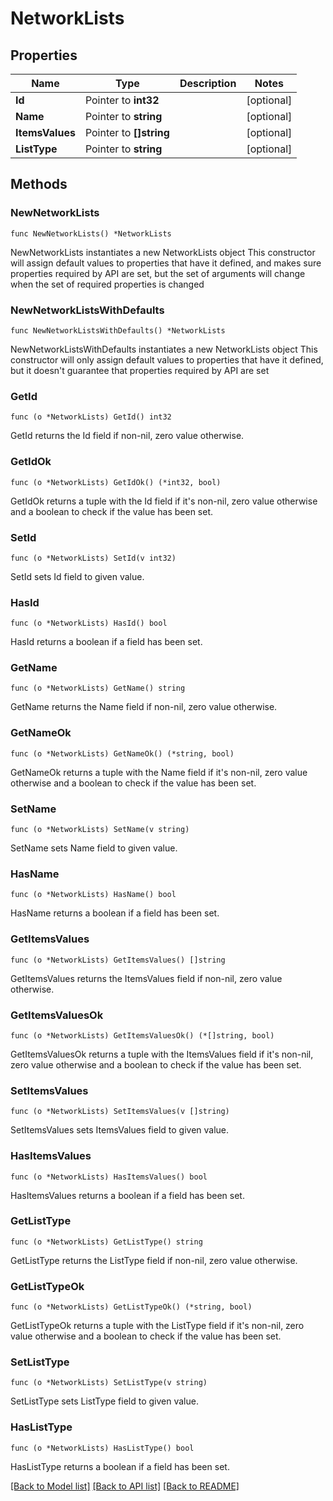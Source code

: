 # NetworkLists

## Properties

Name | Type | Description | Notes
------------ | ------------- | ------------- | -------------
**Id** | Pointer to **int32** |  | [optional] 
**Name** | Pointer to **string** |  | [optional] 
**ItemsValues** | Pointer to **[]string** |  | [optional] 
**ListType** | Pointer to **string** |  | [optional] 

## Methods

### NewNetworkLists

`func NewNetworkLists() *NetworkLists`

NewNetworkLists instantiates a new NetworkLists object
This constructor will assign default values to properties that have it defined,
and makes sure properties required by API are set, but the set of arguments
will change when the set of required properties is changed

### NewNetworkListsWithDefaults

`func NewNetworkListsWithDefaults() *NetworkLists`

NewNetworkListsWithDefaults instantiates a new NetworkLists object
This constructor will only assign default values to properties that have it defined,
but it doesn't guarantee that properties required by API are set

### GetId

`func (o *NetworkLists) GetId() int32`

GetId returns the Id field if non-nil, zero value otherwise.

### GetIdOk

`func (o *NetworkLists) GetIdOk() (*int32, bool)`

GetIdOk returns a tuple with the Id field if it's non-nil, zero value otherwise
and a boolean to check if the value has been set.

### SetId

`func (o *NetworkLists) SetId(v int32)`

SetId sets Id field to given value.

### HasId

`func (o *NetworkLists) HasId() bool`

HasId returns a boolean if a field has been set.

### GetName

`func (o *NetworkLists) GetName() string`

GetName returns the Name field if non-nil, zero value otherwise.

### GetNameOk

`func (o *NetworkLists) GetNameOk() (*string, bool)`

GetNameOk returns a tuple with the Name field if it's non-nil, zero value otherwise
and a boolean to check if the value has been set.

### SetName

`func (o *NetworkLists) SetName(v string)`

SetName sets Name field to given value.

### HasName

`func (o *NetworkLists) HasName() bool`

HasName returns a boolean if a field has been set.

### GetItemsValues

`func (o *NetworkLists) GetItemsValues() []string`

GetItemsValues returns the ItemsValues field if non-nil, zero value otherwise.

### GetItemsValuesOk

`func (o *NetworkLists) GetItemsValuesOk() (*[]string, bool)`

GetItemsValuesOk returns a tuple with the ItemsValues field if it's non-nil, zero value otherwise
and a boolean to check if the value has been set.

### SetItemsValues

`func (o *NetworkLists) SetItemsValues(v []string)`

SetItemsValues sets ItemsValues field to given value.

### HasItemsValues

`func (o *NetworkLists) HasItemsValues() bool`

HasItemsValues returns a boolean if a field has been set.

### GetListType

`func (o *NetworkLists) GetListType() string`

GetListType returns the ListType field if non-nil, zero value otherwise.

### GetListTypeOk

`func (o *NetworkLists) GetListTypeOk() (*string, bool)`

GetListTypeOk returns a tuple with the ListType field if it's non-nil, zero value otherwise
and a boolean to check if the value has been set.

### SetListType

`func (o *NetworkLists) SetListType(v string)`

SetListType sets ListType field to given value.

### HasListType

`func (o *NetworkLists) HasListType() bool`

HasListType returns a boolean if a field has been set.


[[Back to Model list]](../README.md#documentation-for-models) [[Back to API list]](../README.md#documentation-for-api-endpoints) [[Back to README]](../README.md)


